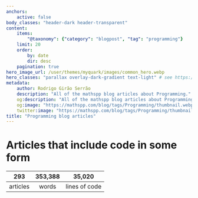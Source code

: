 ```yaml
---
anchors:
    active: false
body_classes: "header-dark header-transparent"
content:
    items:
        "@taxonomy": {"category": "blogpost", "tag": "programming"}
    limit: 20
    order:
        by: date
        dir: desc
    pagination: true
hero_image_url: /user/themes/myquark/images/common_hero.webp
hero_classes: "parallax overlay-dark-gradient text-light" # see https://demo.getgrav.org/blog-skeleton/blog/hero-classes
metadata:
    author: Rodrigo Girão Serrão
    description: "All of the mathspp blog articles about Programming."
    og:description: "All of the mathspp blog articles about Programming."
    og:image: "https://mathspp.com/blog/tags/Programming/thumbnail.webp"
    twitter:image: "https://mathspp.com/blog/tags/Programming/thumbnail.webp"
title: "Programming blog articles"
---
```



# Articles that include code in some form


<table class="stats-table">
    <thead>
        <tr>
            <th style="text-align: center;">293</th>
            <th style="text-align: center;">353,388</th>
            <th style="text-align: center;">35,020</th>
        </tr>
    </thead>
    <tbody>
        <tr>
            <td style="text-align: center;">articles</td>
            <td style="text-align: center;">words</td>
            <td style="text-align: center;">lines of code</td>
        </tr>
    </tbody>
</table>
